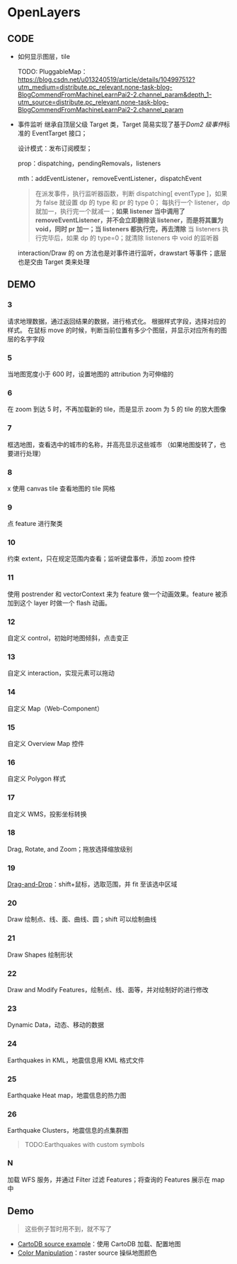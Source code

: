 # OpenLayers

## CODE

- 如何显示图层，tile

  TODO: PluggableMap：https://blog.csdn.net/u013240519/article/details/104997512?utm_medium=distribute.pc_relevant.none-task-blog-BlogCommendFromMachineLearnPai2-2.channel_param&depth_1-utm_source=distribute.pc_relevant.none-task-blog-BlogCommendFromMachineLearnPai2-2.channel_param

- 事件监听
  继承自顶层父级 Target 类，Target 简易实现了基于*Dom2 级事件*标准的 EventTarget 接口；

  设计模式：发布订阅模型；

  prop：dispatching，pendingRemovals，listeners

  mth：addEventListener，removeEventListener，dispatchEvent

  > 在派发事件，执行监听器函数，判断 dispatching[ eventType ]，如果为 false 就设置 dp 的 type 和 pr 的 type 0；
  > 每执行一个 listener，dp 就加一，执行完一个就减一；**如果 listener 当中调用了 removeEventListener，并不会立即删除该 listener，而是将其置为 void，同时 pr 加一；当 listeners 都执行完，再去清除**
  > 当 listeners 执行完毕后，如果 dp 的 type=0；就清除 listeners 中 void 的监听器

  interaction/Draw 的 on 方法也是对事件进行监听，drawstart 等事件；底层也是交由 Target 类来处理

## DEMO

### 3

请求地理数据，通过返回结果的数据，进行格式化。
根据样式字段，选择对应的样式。
在鼠标 move 的时候，判断当前位置有多少个图层，并显示对应所有的图层的名字字段

### 5

当地图宽度小于 600 时，设置地图的 attribution 为可伸缩的

### 6

在 zoom 到达 5 时，不再加载新的 tile，而是显示 zoom 为 5 的 tile 的放大图像

### 7

框选地图，查看选中的城市的名称，并高亮显示这些城市 （如果地图旋转了，也要进行处理）

### 8

x
使用 canvas tile 查看地图的 tile 网格

### 9

点 feature 进行聚类

### 10

约束 extent，只在规定范围内查看；监听键盘事件，添加 zoom 控件

### 11

使用 postrender 和 vectorContext 来为 feature 做一个动画效果。feature 被添加到这个 layer 时做一个 flash 动画。

### 12

自定义 control，初始时地图倾斜，点击变正

### 13

自定义 interaction，实现元素可以拖动

### 14

自定义 Map（Web-Component）

### 15

自定义 Overview Map 控件

### 16

自定义 Polygon 样式

### 17

自定义 WMS，投影坐标转换

### 18

Drag, Rotate, and Zoom；拖放选择缩放级别

### 19

[Drag-and-Drop][3]：shift+鼠标，选取范围，并 fit 至该选中区域

### 20

Draw 绘制点、线、面、曲线、圆；shift 可以绘制曲线

### 21

Draw Shapes 绘制形状

### 22

Draw and Modify Features，绘制点、线、面等，并对绘制好的进行修改

### 23

Dynamic Data，动态、移动的数据

### 24

Earthquakes in KML，地震信息用 KML 格式文件

### 25

Earthquake Heat map，地震信息的热力图

### 26

Earthquake Clusters，地震信息的点集群图

> TODO:Earthquakes with custom symbols

### N

加载 WFS 服务，并通过 Filter 过滤 Features；将查询的 Features 展示在 map 中

## Demo

> 这些例子暂时用不到，就不写了

- [CartoDB source example][1]：使用 CartoDB 加载、配置地图
- [Color Manipulation][2]：raster source 操纵地图颜色

[1]: https://openlayers.org/en/latest/examples/cartodb.html
[2]: https://openlayers.org/en/latest/examples/color-manipulation.html
[3]: https://openlayers.org/en/latest/examples/drag-and-drop-image-vector.html
